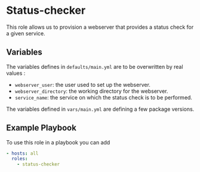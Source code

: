 # Status-checker

This role allows us to provision a webserver that provides a status check for a given service.

## Variables

The variables defines in `defaults/main.yml` are to be overwritten by real values :
* `webserver_user`: the user used to set up the webserver.
* `webserver_directory`: the working directory for the webserver.
* `service_name`: the service on which the status check is to be performed.

The variables defined in `vars/main.yml` are defining a few package versions.

## Example Playbook

To use this role in a playbook you can add

```yaml
- hosts: all
  roles:
    - status-checker
```

